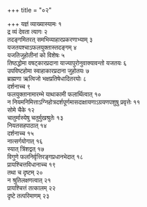 +++
title = "०२"

+++
यज्ञं व्याख्यास्यामः १  
द्र व्यं देवता त्यागः २  
तदङ्गमितरत् समभिव्याहारप्रकरणाभ्याम् ३  
यजतयश्चाऽफलयुक्तास्तदङ्गम् ४  
यजतिजुहोतीनां को विशेषः ५  
तिष्ठद्धोमा वषट्कारप्रदाना याज्यापुरोनुवाक्यावन्तो यजतयः ६  
उपविष्टहोमा स्वाहाकारप्रदाना जुहोतयः ७  
ब्राह्मणा ऋत्विजो भक्षप्रतिषेधादितरयोः ८  
दर्शनाच्च ९  
फलयुक्तानामारम्भे याथाकामी फलार्थित्वात् १०  
न नियमनिमित्ताऽग्निहोत्रदर्शपूर्णमासदाक्षायणाऽग्रयणपशुषु प्रवृत्तेः ११  
सोमे चैके १२  
चातुर्मास्येषु चतुर्मुखश्रुतेः १३  
नियतसहपाठात् १४  
दर्शनाच्च १५  
नात्सर्गयोगात् १६  
स्यात् त्रिंशद्वत् १७  
विगुणे फलनिर्वृत्तिरङ्गप्रधानभेदात् १८  
प्रायश्चित्तविधानाच्च १९  
तथा च दृष्टम् २०  
न श्रुतिलक्षणत्वात् २१  
प्रायश्चित्तं तत्कालम् २२  
दृष्टे तत्परिमाणम् २३  
